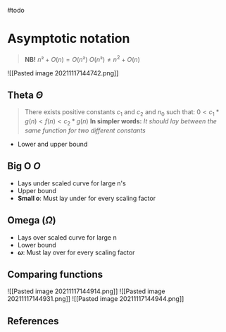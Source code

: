 #todo 
# Asymptotic notation
> **NB!**
> $n²+O(n)=O(n²)$
> $O(n²) \ne n^2 + O(n)$

![[Pasted image 20211117144742.png]]
## Theta $\Theta$
> There exists positive constants $c_1$ and $c_2$ and $n_0$ such that:
> $0 \lt c_1*g(n) \lt f(n) \lt c_2*g(n)$
**In simpler words:** *It should lay between the same function for two different constants*
- Lower and upper bound

## Big O $O$
- Lays under scaled curve for large n's
- Upper bound
- **Small o**: Must lay under for every scaling factor

## Omega ($\Omega$)
- Lays over scaled curve for large n
- Lower bound
- **$\omega$**: Must lay over for every scaling factor

## Comparing functions
![[Pasted image 20211117144914.png]]
![[Pasted image 20211117144931.png]]
![[Pasted image 20211117144944.png]]


## References